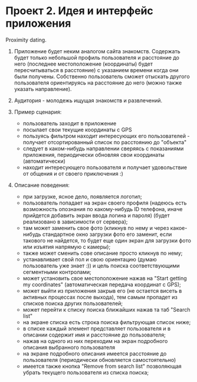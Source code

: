 Проект 2. Идея и интерфейс приложения
=============

Proximity dating.

1. Приложение будет неким аналогом сайта знакомств. Содержать будет только небольшой профиль пользователя и расстояние до него (последнее местоположение (координаты) будет пересчитываться в расстояние) с указанием времени когда они были получены. Собственно пользователь сможет отыскать другого пользователя ориентируясь на расстояние до него (можно также указать направление).

2. Аудитория - молодежь ищущая знакомств и развлечений.

3. Пример сценария: 
	- пользователь заходит в приложение
	- посылает свои текущие координаты с GPS
	- пользуясь фильтром находит интересующих его пользователей - получает отсортированный список по расстоянию до "объекта"
	- следует в каком-нибудь направлении сверяясь с показаниями приложения, периодически обновляя свои координаты (автоматически)
	- находит интересующего пользователя и получает удовольствие от общения и от своего приключения :)

4. Описание поведения:
 	- при загрузке, ясное дело, появляется логотип;
	- пользователь попадает на экран своего профиля (надеюсь есть возможность опознания по какому-нибудь ID телефона, иначе прийдется добавить экран ввода логина и пароля) (будет реализовано в зависимости от сервера);
	- там может заменить свое фото (кликнув по нему и через какое-нибудь стандартное окно загрузки фото его заменит, если такового не найдется, то будет еще один экран для загрузки фото или изъятия напрямую с камеры);
	- также может сменить сове описание просто кликнув по нему;
	- устанавливает свой пол и свою ориентацию (думаю пользователь уже знает :)) и цель поиска соответствующими сегментными контролами;
	- может установить свое местоположение нажав на "Start getting my coordinates" (автоматическая передача координат с GPS);
	- может выйти из приложения закрыв его (не остается висеть в активных процессах после выхода), тем самым пропадет из списков поиска других пользователей;
	- может перейти к списку поиска ближайших нажав та таб "Search list"
	- на экране списка есть строка поиска фильтрующая список ниже;
	- в списке каждый элемент представляет пользователя и в описании содержит имя и расстояние до пользователя;
	- нажав на одного из них переходим на экран подробного описания выбранного пользователя
	- на экране подробного описания имеется расстояние до пользователя (периодически обновляется самостоятельно)
	- имеется также кнопка "Remove from search list" позволяющая убрать текущего пользователя из списка поиска;